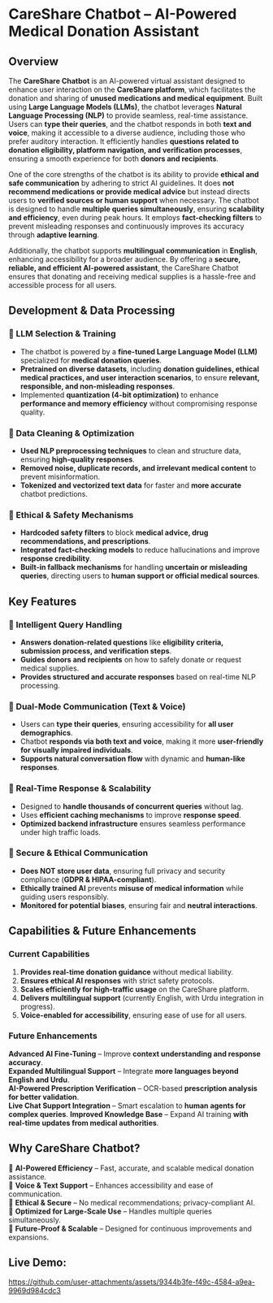 # CareShare Chatbot – AI-Powered Medical Donation Assistant 

##  Overview
The **CareShare Chatbot** is an AI-powered virtual assistant designed to enhance user interaction on the **CareShare platform**, which facilitates the donation and sharing of **unused medications and medical equipment**. Built using **Large Language Models (LLMs)**, the chatbot leverages **Natural Language Processing (NLP)** to provide seamless, real-time assistance. Users can **type their queries**, and the chatbot responds in both **text and voice**, making it accessible to a diverse audience, including those who prefer auditory interaction. It efficiently handles **questions related to donation eligibility, platform navigation, and verification processes**, ensuring a smooth experience for both **donors and recipients**.  

One of the core strengths of the chatbot is its ability to provide **ethical and safe communication** by adhering to strict AI guidelines. It does **not recommend medications or provide medical advice** but instead directs users to **verified sources or human support** when necessary. The chatbot is designed to handle **multiple queries simultaneously**, ensuring **scalability and efficiency**, even during peak hours. It employs **fact-checking filters** to prevent misleading responses and continuously improves its accuracy through **adaptive learning**.  

Additionally, the chatbot supports **multilingual communication** in **English**, enhancing accessibility for a broader audience. By offering a **secure, reliable, and efficient AI-powered assistant**, the CareShare Chatbot ensures that donating and receiving medical supplies is a hassle-free and accessible process for all users. 


##  Development & Data Processing 

### **🔹 LLM Selection & Training**  
- The chatbot is powered by a **fine-tuned Large Language Model (LLM)** specialized for **medical donation queries**.  
- **Pretrained on diverse datasets**, including **donation guidelines, ethical medical practices, and user interaction scenarios**, to ensure **relevant, responsible, and non-misleading responses**.  
- Implemented **quantization (4-bit optimization)** to enhance **performance and memory efficiency** without compromising response quality.  

### **🔹 Data Cleaning & Optimization**  
- **Used NLP preprocessing techniques** to clean and structure data, ensuring **high-quality responses**.  
- **Removed noise, duplicate records, and irrelevant medical content** to prevent misinformation.  
- **Tokenized and vectorized text data** for faster and **more accurate** chatbot predictions.  

### **🔹 Ethical & Safety Mechanisms**  
- **Hardcoded safety filters** to block **medical advice, drug recommendations, and prescriptions**.  
- **Integrated fact-checking models** to reduce hallucinations and improve **response credibility**.  
- **Built-in fallback mechanisms** for handling **uncertain or misleading queries**, directing users to **human support or official medical sources**.  



##  Key Features 

### **🔹 Intelligent Query Handling**  
- **Answers donation-related questions** like **eligibility criteria, submission process, and verification steps**.  
- **Guides donors and recipients** on how to safely donate or request medical supplies.  
- **Provides structured and accurate responses** based on real-time NLP processing.  

### **🔹 Dual-Mode Communication (Text & Voice)**  
- Users can **type their queries**, ensuring accessibility for **all user demographics**.  
- Chatbot **responds via both text and voice**, making it more **user-friendly for visually impaired individuals**.  
- **Supports natural conversation flow** with dynamic and **human-like responses**.  

### **🔹 Real-Time Response & Scalability**  
- Designed to **handle thousands of concurrent queries** without lag.  
- Uses **efficient caching mechanisms** to improve **response speed**.  
- **Optimized backend infrastructure** ensures seamless performance under high traffic loads.  

### **🔹 Secure & Ethical Communication**  
- **Does NOT store user data**, ensuring full privacy and security compliance (**GDPR & HIPAA-compliant**).  
- **Ethically trained AI** prevents **misuse of medical information** while guiding users responsibly.  
- **Monitored for potential biases**, ensuring fair and **neutral interactions**.  


## Capabilities & Future Enhancements

###  Current Capabilities  
1. **Provides real-time donation guidance** without medical liability.  
2. **Ensures ethical AI responses** with strict safety protocols.  
3. **Scales efficiently for high-traffic usage** on the CareShare platform.  
4. **Delivers multilingual support** (currently English, with Urdu integration in progress).  
5. **Voice-enabled for accessibility**, ensuring ease of use for all users.  

###  Future Enhancements
 **Advanced AI Fine-Tuning** – Improve **context understanding and response accuracy**.  
 **Expanded Multilingual Support** – Integrate **more languages beyond English and Urdu**.  
 **AI-Powered Prescription Verification** – OCR-based **prescription analysis for better validation**.  
 **Live Chat Support Integration** – Smart escalation to **human agents for complex queries**. 
 **Improved Knowledge Base** – Expand AI training **with real-time updates from medical authorities**.  
 

##  Why CareShare Chatbot?
🔹 **AI-Powered Efficiency** – Fast, accurate, and scalable medical donation assistance.  
🔹 **Voice & Text Support** – Enhances accessibility and ease of communication.  
🔹 **Ethical & Secure** – No medical recommendations; privacy-compliant AI.  
🔹 **Optimized for Large-Scale Use** – Handles multiple queries simultaneously.  
🔹 **Future-Proof & Scalable** – Designed for continuous improvements and expansions.

## Live Demo: ##

https://github.com/user-attachments/assets/9344b3fe-f49c-4584-a9ea-9969d984cdc3


